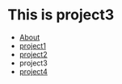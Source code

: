 This is project3
================

<ul id="subMenue">
    <li><a href="/fluffy-barnacle/index" title= "About Me">About</a></li>
    <li><a href="/fluffy-barnacle/p1" title= "This is project1">project1</a></li>
    <li><a href="/fluffy-barnacle/p2" title= "This is project2">project2</a></li>
    <li><a class="selected" title= "This is project3">project3</a></li>
    <li><a href="/fluffy-barnacle/p4" title= "This is project4">project4</a></li>
</ul>

